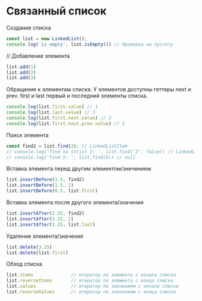 # Связанный список

Создание списка
````js
const list = new LinkedList(); 
console.log('is empty', list.isEmpty()) // Проверка на пустоту
````

// Добавление элемента
````js
list.add(1) 
list.add(2)
list.add(3)
````

Обращение к элементам списка. У элементов доступны геттеры next и prev.
first и last первый и последний элементы списка.
````js
console.log(list.first.value) // 1
console.log(list.last.value) // 3
console.log(list.first.next.value) // 2
console.log(list.first.next.prev.value) // 1
````

Поиск элемента
````js
const find2 = list.find(2); // LinkedListItem
// console.log('find no strict 2: ', list.find('2', false)) // LinkedListItem
// console.log('find 5: ', list.find(5)) // null
````

Вставка элемента перед другим элементом/знечением
````js
list.insertBefore(1.5, find2)
list.insertBefore(1.5, 2)
list.insertBefore(0.5, list.first)
````

Вставка элемента после другого элемента/значения
````js
list.insertAfter(2.25, find2)
list.insertAfter(2.25, 2)
list.insertAfter(3.25, list.last)
````

Удаление элемента/значения
````js
list.delete(3.25)
list.delete(list.first)
````

Обход списка
````js
list.items              // итератор по элемента с начала списка
list.reverseItems       // итератор по элемента с конца списка
list.values             // итератор по значениям с начала списка
list.reverseValues      // итератор по значениям с конца списка
````
